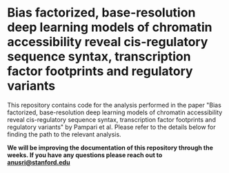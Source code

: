 # Bias factorized, base-resolution deep learning models of chromatin accessibility reveal cis-regulatory sequence syntax, transcription factor footprints and regulatory variants

This repository contains code for the analysis performed in the paper "Bias factorized, base-resolution deep learning models of chromatin accessibility reveal cis-regulatory sequence syntax, transcription factor footprints and regulatory variants" by Pampari et al. Please refer to the details below for finding the path to the relevant analysis.

**We will be improving the documentation of this repository through the weeks. If you have any questions please reach out to anusri@stanford.edu**


